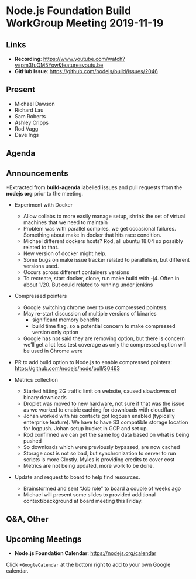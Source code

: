 ﻿# Node.js Foundation Build WorkGroup Meeting 2019-11-19

## Links


* **Recording**:  https://www.youtube.com/watch?v=pm3fuQM5Yow&feature=youtu.be
* **GitHub Issue**: https://github.com/nodejs/build/issues/2046

## Present


* Michael Dawson
* Richard Lau
* Sam Roberts
* Ashley Cripps
* Rod Vagg
* Dave Ings

## Agenda

## Announcements
 
*Extracted from **build-agenda** labelled issues and pull requests from the **nodejs org** prior to the meeting.


* Experiment with Docker
  * Allow collabs to more easily manage setup, shrink the set of virtual machines that we 
    need to maintain
  * Problem was with parallel compiles, we get occasional failures. Something about make
    in docker that hits race condition.  
  * Michael different dockers hosts? Rod, all ubuntu 18.04 so possibly related to that.
  * New version of docker might help.
  * Some bugs on make issue tracker related to parallelism, but different versions used.
  * Occurs across different containers versions
  * To recreate, start docker, clone, run make build with -j4.  Often in about 1/20. But could
    related to running under jenkins


* Compressed pointers
  * Google switching chrome over to use compressed pointers.
  * May re-start discussion of multiple versions of binaries
    * significant memory benefits
    * build time flag, so a potential concern to make compressed version only option
  * Google has not said they are removing option, but there is concern we’ll get 
    a lot less test coverage as only the compressed option will be used in Chrome were
* PR to add build option to Node.js to enable compressed pointers: https://github.com/nodejs/node/pull/30463


* Metrics collection
  * Started hitting 2G traffic limit on website, caused slowdowns of binary downloads
  * Droplet was moved to new hardware, not sure if that was the issue as we worked
    to enable caching for downloads with cloudflare 
  * Johan worked with his contacts got logpush enabled (typically enterprise feature).
    We have to have S3 compatible storage location for logpush.  Johan setup bucket
    in GCP and set up.
  * Rod confirmed we can get the same log data based on what is being pushed
  * So downloads which were previously bypassed, are now cached
  * Storage cost is not so bad, but synchronization to server to run scripts is more
    Clostly. Myles is providing credits to cover cost
  * Metrics are not being updated, more work to be done. 
  
* Update and request to board to help find resources.
  * Brainstormed and sent “Job role” to board a couple of weeks ago
  * Michael will present some slides to provided additional context/background
    at board meeting this Friday.


## Q&A, Other


## Upcoming Meetings


* **Node.js Foundation Calendar**: https://nodejs.org/calendar


Click `+GoogleCalendar` at the bottom right to add to your own Google calendar.
